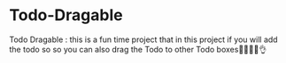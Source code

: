 # Todo-Dragable
Todo Dragable : this is a fun time project that in this project if you will add the todo so so you can also drag the Todo to other Todo boxes🤷‍♂️🤷‍♂️👌
